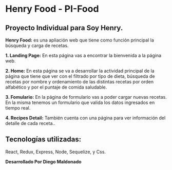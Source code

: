 # Henry Food - PI-Food

## Proyecto Individual para Soy Henry.


**Henry Food:** es una apliación web que tiene como función principal la búsqueda y carga de recetas.

**1. Landing Page:** En esta página vas a encontrar la bienvenida a la página web.


**2. Home:** En esta página se va a desarrollar la actividad principal de la página que tiene que ver con el filtrado por tipo de dieta, búsqueda de recetas por nombre y ordenamiento de las distintas recetas por orden alfabético y por el puntaje de comida saludable.


**3. Fomulario:** En la página de formulario vas a poder cargar nuevas recetas. En la misma tenemos un formulario que valida los datos ingresados en tiempo real.


**4. Recipes Detail:** También cuenta con una página para ver información del detalle de cada receta..

## Tecnologías utilizadas:

React, Redux, Express, Node, Sequelize, y Css.


**Desarrollado Por Diego Maldonado**
 
